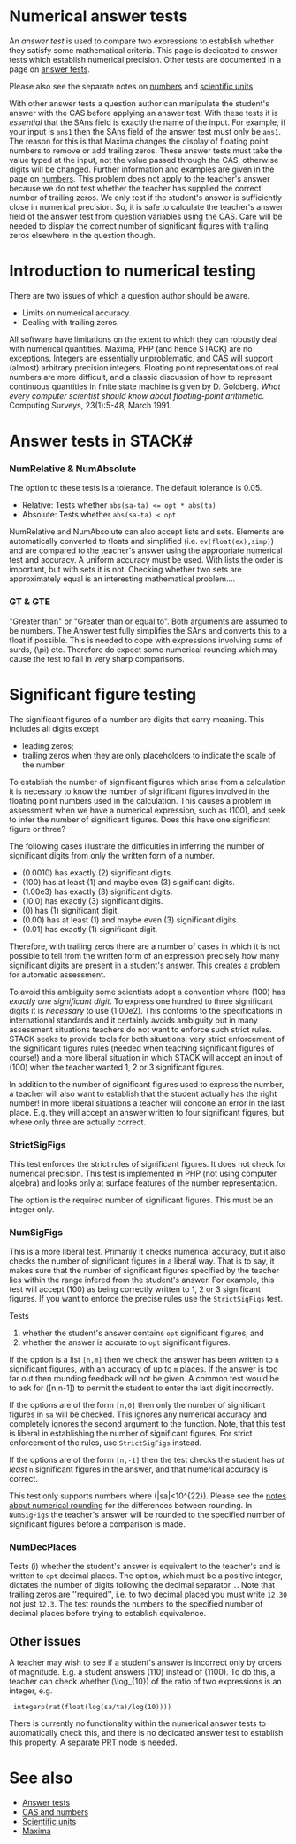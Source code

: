 # Numerical answer tests

An _answer test_ is used to compare two expressions to establish whether they satisfy some mathematical criteria. 
This page is dedicated to answer tests which establish numerical precision.
Other tests are documented in a page on [answer tests](../Authoring/Answer_tests.md).  

Please also see the separate notes on [numbers](../CAS/Numbers.md) and [scientific units](Units.md).  

With other answer tests a question author can manipulate the student's answer with the CAS before applying an answer test.  With these tests it is _essential_ that the SAns field is exactly the name of the input.  For example, if your input is `ans1` then the SAns field of the answer test must only be `ans1`. The reason for this is that Maxima changes the display of floating point numbers to remove or add trailing zeros.  These answer tests must take the value typed at the input, not the value passed through the CAS, otherwise digits will be changed.  Further information and examples are given in the page on [numbers](../CAS/Numbers.md).   This problem does not apply to the teacher's answer because we do not test whether the teacher has supplied the correct number of trailing zeros.  We only test if the student's answer is sufficiently close in numerical precision.  So, it is safe to calculate the teacher's answer field of the answer test from question variables using the CAS.  Care will be needed to display the correct number of significant figures with trailing zeros elsewhere in the question though.

# Introduction to numerical testing #

There are two issues of which a question author should be aware.

* Limits on numerical accuracy.
* Dealing with trailing zeros.

All software have limitations on the extent to which they can robustly deal with numerical quantities.  Maxima, PHP (and hence STACK) are no exceptions.  Integers are essentially unproblematic, and CAS will support (almost) arbitrary precision integers.  Floating point representations of real numbers are more difficult, and a classic discussion of how to represent continuous quantities in finite state machine is given by D. Goldberg. _What every computer scientist should know about floating-point arithmetic._ Computing Surveys, 23(1):5-48, March 1991.

# Answer tests in STACK#

### NumRelative & NumAbsolute ###

The option to these tests is a tolerance.  The default tolerance is 0.05.

* Relative: Tests whether `abs(sa-ta) <= opt * abs(ta)` 
* Absolute: Tests whether `abs(sa-ta) < opt`  

NumRelative  and NumAbsolute can also accept lists and sets.  Elements are automatically converted to floats and simplified (i.e. `ev(float(ex),simp)`) and are compared to the teacher's answer using the appropriate numerical test and accuracy.  A uniform accuracy must be used.  With lists the order is important, but with sets it is not.  Checking whether two sets are approximately equal is an interesting mathematical problem....

### GT & GTE ###

"Greater than" or "Greater than or equal to".  Both arguments are assumed to be numbers. The Answer test fully simplifies the SAns and converts this to a float if possible. This is needed to cope with expressions involving sums of surds, \(\pi\) etc.  Therefore do expect some numerical rounding which may cause the test to fail in very sharp comparisons.

# Significant figure testing #

The significant figures of a number are digits that carry meaning. This includes all digits except

* leading zeros;
* trailing zeros when they are only placeholders to indicate the scale of the number.

To establish the number of significant figures which arise from a calculation it is necessary to know the number of significant figures involved in the floating point numbers used in the calculation.  This causes a problem in assessment when we have a numerical expression, such as \(100\), and seek to infer the number of significant figures.  Does this have one significant figure or three?

The following cases illustrate the difficulties in inferring the number of significant digits from only the written form of a number.

* \(0.0010\) has exactly \(2\) significant digits.
* \(100\) has at least \(1\) and maybe even \(3\) significant digits.
* \(1.00e3\) has exactly \(3\) significant digits.
* \(10.0\) has exactly \(3\) significant digits.
* \(0\) has \(1\) significant digit.
* \(0.00\) has at least \(1\) and maybe even \(3\) significant digits.
* \(0.01\) has exactly \(1\) significant digit.

Therefore, with trailing zeros there are a number of cases in which it is not possible to tell from the written form of an expression precisely how many significant digits are present in a student's answer.  This creates a problem for automatic assessment.

To avoid this ambiguity some scientists adopt a convention where \(100\) has _exactly one significant digit_.  To express one hundred to three significant digits it is _necessary_ to use \(1.00e2\).  This conforms to the specifications in international standards and it certainly avoids ambiguity but in many assessment situations teachers do not want to enforce such strict rules.  STACK seeks to provide tools for both situations:  very strict enforcement of the significant figures rules (needed when teaching significant figures of course!) and a more liberal situation in which STACK will accept an input of \(100\) when the teacher wanted 1, 2 or 3 significant figures.

In addition to the number of significant figures used to express the number, a teacher will also want to establish that the student actually has the right number!  In more liberal situations a teacher will condone an error in the last place.  E.g. they will accept an answer written to four significant figures, but where only three are actually correct.

### StrictSigFigs ####

This test enforces the strict rules of significant figures.  It does not check for numerical precision.  This test is implemented in PHP (not using computer algebra) and looks only at surface features of the number representation.

The option is the required number of significant figures.  This must be an integer only.

### NumSigFigs ####

This is a more liberal test.  Primarily it checks numerical accuracy, but it also checks the number of significant figures in a liberal way.  That is to say, it makes sure that the number of significant figures specified by the teacher lies within the range infered from the student's answer.  For example, this test will accept \(100\) as being correctly written to 1, 2 or 3 significant figures.  If you want to enforce the precise rules use the `StrictSigFigs` test.

Tests 

1. whether the student's answer contains `opt` significant figures, and
2. whether the answer is accurate to `opt` significant figures.   

If the option is a list `[n,m]` then we check the answer has been written to `n` significant figures, with an accuracy of up to `m` places.  If the answer is too far out then rounding feedback will not be given.   A common test would be to ask for \([n,n-1]\) to permit the student to enter the last digit incorrectly.

If the options are of the form `[n,0]` then only the number of significant figures in `sa` will be checked.  This ignores any numerical accuracy and completely ignores the second argument to the function.  Note, that this test is liberal in establishing the number of significant figures.  For strict enforcement of the rules, use `StrictSigFigs` instead.

If the options are of the form `[n,-1]` then the test checks the student has _at least_ `n` significant figures in the answer, and that numerical accuracy is correct.

This test only supports numbers where \(|sa|<10^{22}\).  Please see the [notes about numerical rounding](../CAS/Numbers.md) for the differences between rounding. In `NumSigFigs` the teacher's answer will be rounded to the specified number of significant figures before a comparison is made.

### NumDecPlaces ###

Tests (i) whether the student's answer is equivalent to the teacher's and is written to `opt` decimal places.  The option, which must be a positive integer, dictates the number of digits following the decimal separator `.`.  Note that trailing zeros are ''required'', i.e. to two decimal placed you must write `12.30` not just `12.3`.  The test rounds the numbers to the specified number of decimal places before trying to establish equivalence.

## Other issues ##

A teacher may wish to see if a student's answer is incorrect only by orders of magnitude.  E.g. a student answers \(110\) instead of \(1100\).  To do this, a teacher can check whether \(\log_{10}\) of the ratio of two expressions is an integer, e.g.

     integerp(rat(float(log(sa/ta)/log(10))))
     
There is currently no functionality within the numerical answer tests to automatically check this, and there is no dedicated answer test to establish this property.  A separate PRT node is needed.



# See also

* [Answer tests](Answer_tests.md)
* [CAS and numbers](../CAS/Numbers.md)
* [Scientific units](Units.md)
* [Maxima](../CAS/Maxima.md)
